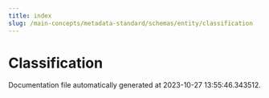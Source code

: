 ```yaml
---
title: index
slug: /main-concepts/metadata-standard/schemas/entity/classification
---
```


# Classification

Documentation file automatically generated at 2023-10-27 13:55:46.343512.
